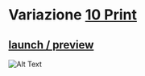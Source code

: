 
# Variazione [10 Print](https://10print.org/)
 
## [launch / preview](https://raw.githubusercontent.com/frmurgia/Img/master/line-000002.png)
![Alt Text](https://github.com/frmurgia/Img/blob/master/line-000002.png?raw=true)
